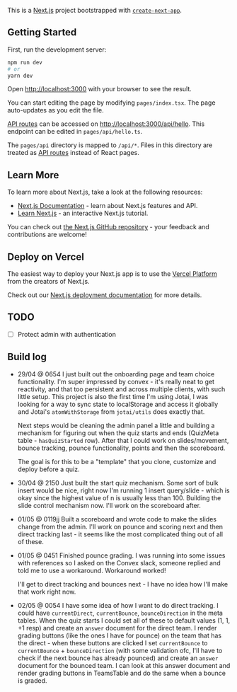 This is a [Next.js](https://nextjs.org/) project bootstrapped with [`create-next-app`](https://github.com/vercel/next.js/tree/canary/packages/create-next-app).

## Getting Started

First, run the development server:

```bash
npm run dev
# or
yarn dev
```

Open [http://localhost:3000](http://localhost:3000) with your browser to see the result.

You can start editing the page by modifying `pages/index.tsx`. The page auto-updates as you edit the file.

[API routes](https://nextjs.org/docs/api-routes/introduction) can be accessed on [http://localhost:3000/api/hello](http://localhost:3000/api/hello). This endpoint can be edited in `pages/api/hello.ts`.

The `pages/api` directory is mapped to `/api/*`. Files in this directory are treated as [API routes](https://nextjs.org/docs/api-routes/introduction) instead of React pages.

## Learn More

To learn more about Next.js, take a look at the following resources:

- [Next.js Documentation](https://nextjs.org/docs) - learn about Next.js features and API.
- [Learn Next.js](https://nextjs.org/learn) - an interactive Next.js tutorial.

You can check out [the Next.js GitHub repository](https://github.com/vercel/next.js/) - your feedback and contributions are welcome!

## Deploy on Vercel

The easiest way to deploy your Next.js app is to use the [Vercel Platform](https://vercel.com/new?utm_medium=default-template&filter=next.js&utm_source=create-next-app&utm_campaign=create-next-app-readme) from the creators of Next.js.

Check out our [Next.js deployment documentation](https://nextjs.org/docs/deployment) for more details.

## TODO
- [ ] Protect admin with authentication

## Build log
- 29/04 @ 0654
    I just built out the onboarding page and team choice functionality. I'm super impressed by convex - it's really neat to get reactivity, and that too persistent and across multiple clients, with such little setup. This project is also the first time I'm using Jotai, I was looking for a way to sync state to localStorage and access it globally and Jotai's `atomWithStorage` from `jotai/utils` does exactly that.

    Next steps would be cleaning the admin panel a little and building a mechanism for figuring out when the quiz starts and ends (QuizMeta table - `hasQuizStarted` row). After that I could work on slides/movement, bounce tracking, pounce functionality, points and then the scoreboard.

    The goal is for this to be a "template" that you clone, customize and deploy before a quiz.
- 30/04 @ 2150
    Just built the start quiz mechanism. Some sort of bulk insert would be nice, right now I'm running 1 insert query/slide - which is okay since the highest value of n is usually less than 100. Building the slide control mechanism now. I'll work on the scoreboard after.
- 01/05 @ 0119jj
    Built a scoreboard and wrote code to make the slides change from the admin. I'll work on pounce and scoring next and then direct tracking last - it seems like the most complicated thing out of all of these.
- 01/05 @ 0451
    Finished pounce grading. I was running into some issues with references so I asked on the Convex slack, someone replied and told me to use a workaround. Workaround worked!

    I'll get to direct tracking and bounces next - I have no idea how I'll make that work right now.
- 02/05 @ 0054
    I have some idea of how I want to do direct tracking. I could have `currentDirect`, `currentBounce`, `bounceDirection` in the meta tables. When the quiz starts I could set all of these to default values (1, 1, +1 resp) and create an `answer` document for the direct team. I render grading buttons (like the ones I have for pounce) on the team that has the direct - when these buttons are clicked I set `currentBounce` to `currentBounce` + `bounceDirection` (with some validation ofc, I'll have to check if the next bounce has already pounced) and create an `answer` document for the bounced team. I can look at this answer document and render grading buttons in TeamsTable and do the same when a bounce is graded.
